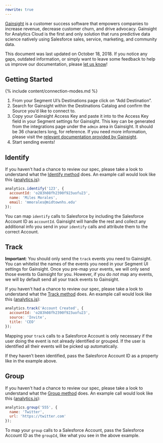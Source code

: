 ```yaml
---
rewrite: true
---
```


[Gainsight](https://www.gainsight.com/) is a customer success software that empowers companies to increase revenue, decrease customer churn, and drive advocacy. Gainsight for Analytics Cloud is the first and only solution that runs predictive data science natively using Salesforce sales, service, marketing, and community data.

This document was last updated on October 18, 2018. If you notice any gaps, outdated information, or simply want to leave some feedback to help us improve our documentation, please [let us know](https://segment.com/help/contact)!


## Getting Started


{% include content/connection-modes.md %}


1. From your Segment UI’s Destinations page click on “Add Destination”.
2. Search for Gainsight within the Destinations Catalog and confirm the Source you’d like to connect to.
3. Copy your Gainsight Access Key and paste it into to the Access Key field in your Segment settings for Gainsight. This key can be generated from the integrations page under the `admin` area in Gainsight. It should be 36 characters long, for reference. If you need more information, please visit the [relevant documentation provided by Gainsight](https://support.gainsight.com/Connectors/API_Integration/Generate_API_Access_Key).
4. Start sending events!


## Identify

If you haven't had a chance to review our spec, please take a look to understand what the [Identify method](https://segment.com/docs/spec/identify/) does. An example call would look like this ([analytics.js](https://segment.com/docs/sources/website/analytics.js/)):

```js
analytics.identify('123', {
  accountId: 'o283h08fh2390f923uofu23',
  name: 'Miles Morales',
  email: 'mmorales@midtownhs.edu'
});
```

You can map `identify` calls to Salesforce by including the Salesforce Account ID as `accountId`. Gainsight will handle the rest and collect any additional info you send in your `identify` calls and attribute them to the correct Account.

## Track

**Important**: You should only send the `track` events you need to Gainsight. You can whitelist the names of the events you need in your Segment UI settings for Gainsight. Once you pre-map your events, we will only send those events to Gainsight for you. However, if you do *not* map any events, we will by default send all your track events to Gainsight.

If you haven't had a chance to review our spec, please take a look to understand what the [Track method](https://segment.com/docs/spec/track/) does. An example call would look like this ([analytics.js](https://segment.com/docs/sources/website/analytics.js/)):

```js
analytics.track('Account Created', {
  accountId: 'o283h08fh2390f923uofu23',
  source: 'Invite',
  title: 'CEO'
});
```

Mapping your `track` calls to a Salesforce Account is only necessary if the user doing the event is not already identified or grouped. If the user is identified all their events will be picked up automatically.

If they haven’t been identified, pass the Salesforce Account ID as a property like in the example above.

## Group

If you haven't had a chance to review our spec, please take a look to understand what the [Group method](https://segment.com/docs/spec/group/) does. An example call would look like this ([analytics.js](https://segment.com/docs/sources/website/analytics.js/)):

```js
analytics.group('555', {
  name: 'Twitter',
  url: 'https://twitter.com'
});
```


To map your `group` calls to a Salesforce Account, pass the Salesforce Account ID as the `groupId`, like what you see in the above example.
